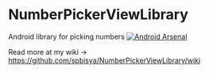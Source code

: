# NumberPickerViewLibrary
Android library for picking numbers
[![Android Arsenal](https://img.shields.io/badge/Android%20Arsenal-NumberPickerView-blue.svg?style=flat)](http://android-arsenal.com/details/1/4918)

Read more at my wiki -> https://github.com/spbisya/NumberPickerViewLibrary/wiki
